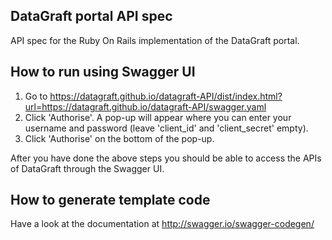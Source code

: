 ## DataGraft portal API spec

API spec for the Ruby On Rails implementation of the DataGraft portal.

## How to run using Swagger UI

1. Go to https://datagraft.github.io/datagraft-API/dist/index.html?url=https://datagraft.github.io/datagraft-API/swagger.yaml
2. Click 'Authorise'. A pop-up will appear where you can enter your username and password (leave 'client_id' and 'client_secret' empty).
3. Click 'Authorise' on the bottom of the pop-up.

After you have done the above steps you should be able to access the APIs of DataGraft through the Swagger UI.

## How to generate template code

Have a look at the documentation at http://swagger.io/swagger-codegen/
